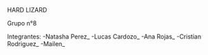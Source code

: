 HARD LIZARD

Grupo n°8

Integrantes: 
-Natasha Perez_
-Lucas Cardozo_
-Ana Rojas_
-Cristian Rodriguez_
-Mailen_